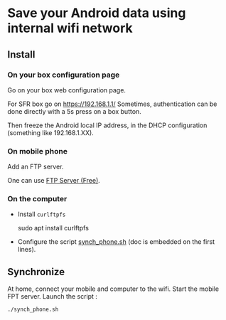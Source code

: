 
Save your Android data using internal wifi network
==================================================

Install
-------

### On your box configuration page

Go on your box web configuration page.

For SFR box go on https://192.168.1.1/
Sometimes, authentication can be done directly with a 5s press on a box button.

Then freeze the Android local IP address, in the DHCP configuration (something like 192.168.1.XX).



### On mobile phone
Add an FTP server.

One can use [FTP Server (Free)](https://f-droid.org/en/packages/be.ppareit.swiftp_free/).


### On the computer
- Install `curlftpfs`

	sudo apt install curlftpfs

- Configure the script [synch_phone.sh](./synch_phone.sh) (doc is embedded on the first lines).


Synchronize
-----------

At home, connect your mobile and computer to the wifi.
Start the mobile FPT server.
Launch the script :

	./synch_phone.sh

